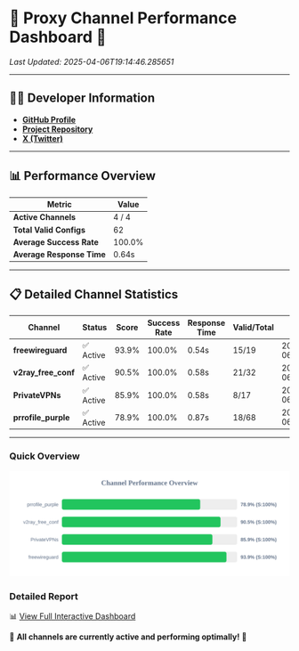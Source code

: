 # 🌟 Proxy Channel Performance Dashboard 🌟

_Last Updated: 2025-04-06T19:14:46.285651_

---

## 👩‍💻 Developer Information

- **[GitHub Profile](https://github.com/4n0nymou3)**  
- **[Project Repository](https://github.com/4n0nymou3/multi-proxy-config-fetcher)**  
- **[X (Twitter)](https://x.com/4n0nymou3)**  

---

## 📊 Performance Overview

| Metric                | Value       |
|-----------------------|-------------|
| **Active Channels**   | 4 / 4       |
| **Total Valid Configs** | 62          |
| **Average Success Rate** | 100.0%      |
| **Average Response Time** | 0.64s       |

---

## 📋 Detailed Channel Statistics

| Channel          | Status     | Score  | Success Rate | Response Time | Valid/Total | Last Success               |
|------------------|------------|--------|--------------|---------------|-------------|----------------------------|
| **freewireguard**  | ✅ Active  | 93.9%  | 100.0% | 0.54s         | 15/19       | 2025-04-06T19:14:46.283734 |
| **v2ray_free_conf**  | ✅ Active  | 90.5%  | 100.0% | 0.58s         | 21/32       | 2025-04-06T19:14:45.099796 |
| **PrivateVPNs**  | ✅ Active  | 85.9%  | 100.0% | 0.58s         | 8/17       | 2025-04-06T19:14:45.713854 |
| **prrofile_purple**  | ✅ Active  | 78.9%  | 100.0% | 0.87s         | 18/68       | 2025-04-06T19:14:44.483567 |

---

### Quick Overview
<div align="center">
  <a href="https://raw.githubusercontent.com/nullluser/NullRepo/refs/heads/main/assets/channel_stats_chart.svg">
    <img src="https://raw.githubusercontent.com/nullluser/NullRepo/refs/heads/main/assets/channel_stats_chart.svg" alt="Source Performance Statistics" width="800">
  </a>
</div>

### Detailed Report
📊 [View Full Interactive Dashboard](https://htmlpreview.github.io/?https://github.com/nullluser/NullRepo/blob/main/assets/performance_report.html)

🎉 **All channels are currently active and performing optimally!** 🎉
